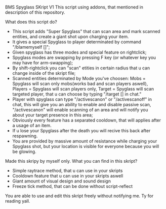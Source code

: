 
BMS Spyglass SKript V1
This script using addons, that mentioned in description of this repository. 

What does this script do?

 - This script adds "Super Spyglass" that can scan area and mark scanned entities, and create a giant shot upon charging your item.
 - It gives a special Spyglass to player determinated by command "/blamemyself [<player>]";
 - Given spyglass has three modes and special feature on rightclick;
 - Spyglass modes are swapping by pressing F key (or whatever key you may have for arm-swapping);
 - By shift-rightclick you can "scan" etities in certain radius that u can change inside of the skript file; 
 - Scanned entities determinated by Mode you've choosen: Mobs = Spyglass will scan only mobs(works bad and scan players aswell), Players = Spyglass will scan players only, Target = Spyglass will scan targeted player, that u can choose by typing "/target [<player>] in chat."
 - Player with spyglass can type "/activescanon" or "/activescanoff" in chat, this will give you an ability to enable and disable passive scan, "/activescanon" will enable scanning of an area and will notify you about your target presence in this area;
 - Obviously every feature has a separated cooldown, that will applies after a usage of an item.
 - If u lose your Spyglass after the death you will recive this back after respawning.
 - You are provided by massive amount of resistance while charging your Spyglass shot, but your location is visible for everyone because you will be glowing.

Made this skripy by myself only.
What you can find in this skript?

 - Simple raytrace method, that u can use in your skripts
 - Cooldown feature that u can use in your skripts aswell
 - Giant amount of visual design and sound design
 - Freeze tick method, that can be done without script-reflect

You are able to use and edit this skript freely without notifying me. Ty for reading yall.

